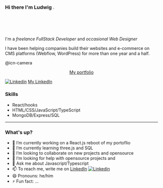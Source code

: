 ### Hi there I'm Ludwig <img src="https://media.giphy.com/media/hvRJCLFzcasrR4ia7z/giphy.gif" width="2%">
I'm a _freelance FullStack Developer_ and _occasional Web Designer_

<p>I have been helping companies build their websites and e-commerce on CMS platforms (Webflow, WordPress) for more than one year and a half.
</p>

@icn-camera

<p align="center">
 <a href="https://portfoliolud.webflow.io/">My portfolio</a>
 
 [![Linkedin](https://i.stack.imgur.com/gVE0j.png)](https://www.linkedin.com/in/ludwig-pereira/) <a href="https://www.linkedin.com/in/ludwig-pereira/">My LinkedIn</a>
</p>

### Skills
- React/hooks
- HTML/CSS/JavaScript/TypeScript
- MongoDB/Express/SQL
---
### What's up?
- 🔭 I’m currently working on a React.js reboot of my portoflio
- 🌱 I’m currently learning three.js and SQL
- 👯 I’m looking to collaborate on new projects and opensource
- 🤔 I’m looking for help with opensource projects and 
- 💬 Ask me about Javascript/Typescript
- 📫 To reach me, write me on <a href="https://www.linkedin.com/in/ludwig-pereira/">LinkedIn</a> [![Linkedin](https://i.stack.imgur.com/gVE0j.png)](https://www.linkedin.com/in/ludwig-pereira/)
- 😄 Pronouns: he/him
- ⚡ Fun fact: ...
